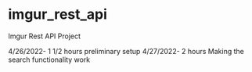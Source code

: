 # imgur_rest_api
Imgur Rest API Project

4/26/2022- 1 1/2 hours preliminary setup
4/27/2022- 2 hours Making the search functionality work